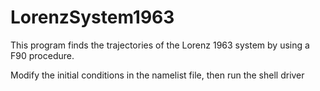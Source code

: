# LorenzSystem1963
This program finds the trajectories of the Lorenz 1963 system by using a F90 procedure.

Modify the initial conditions in the namelist file, then run the shell driver
